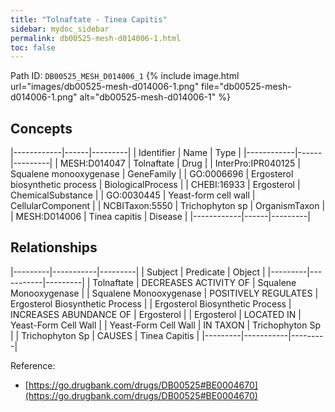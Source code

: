 ```yaml
---
title: "Tolnaftate - Tinea Capitis"
sidebar: mydoc_sidebar
permalink: db00525-mesh-d014006-1.html
toc: false 
---
```



Path ID: `DB00525_MESH_D014006_1`
{% include image.html url="images/db00525-mesh-d014006-1.png" file="db00525-mesh-d014006-1.png" alt="db00525-mesh-d014006-1" %}

## Concepts

|------------|------|---------|
| Identifier | Name | Type    |
|------------|------|---------|
| MESH:D014047 | Tolnaftate | Drug |
| InterPro:IPR040125 | Squalene monooxygenase | GeneFamily |
| GO:0006696 | Ergosterol biosynthetic process | BiologicalProcess |
| CHEBI:16933 | Ergosterol | ChemicalSubstance |
| GO:0030445 | Yeast-form cell wall | CellularComponent |
| NCBITaxon:5550 | Trichophyton sp | OrganismTaxon |
| MESH:D014006 | Tinea capitis | Disease |
|------------|------|---------|

## Relationships

|---------|-----------|---------|
| Subject | Predicate | Object  |
|---------|-----------|---------|
| Tolnaftate | DECREASES ACTIVITY OF | Squalene Monooxygenase |
| Squalene Monooxygenase | POSITIVELY REGULATES | Ergosterol Biosynthetic Process |
| Ergosterol Biosynthetic Process | INCREASES ABUNDANCE OF | Ergosterol |
| Ergosterol | LOCATED IN | Yeast-Form Cell Wall |
| Yeast-Form Cell Wall | IN TAXON | Trichophyton Sp |
| Trichophyton Sp | CAUSES | Tinea Capitis |
|---------|-----------|---------|

Reference: 
  - [https://go.drugbank.com/drugs/DB00525#BE0004670](https://go.drugbank.com/drugs/DB00525#BE0004670)
